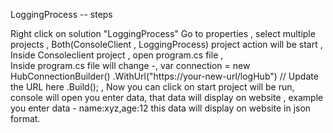 LoggingProcess -- steps 

Right click on solution "LoggingProcess"
Go to properties , select multiple projects ,
Both(ConsoleClient , LoggingProcess) project action will be start ,
Inside Consoleclient project , open program.cs file ,  
Inside program.cs file will change -,
var connection = new HubConnectionBuilder()
.WithUrl("https://your-new-url/logHub") // Update the URL here
.Build(); ,
Now you can click on start project will be run, console will open you enter data, that data will display on website ,
example you enter data - name:xyz,age:12 this data will display on website in json format.

